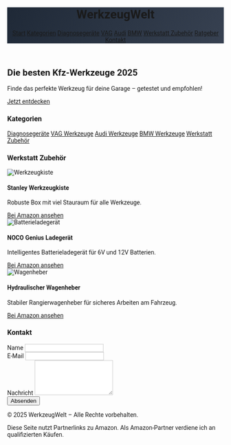 <!DOCTYPE html>
<html lang="de">
<head>
  <meta charset="UTF-8" />
  <meta name="viewport" content="width=device-width, initial-scale=1.0" />
  <title>WerkzeugWelt – Kfz-Werkzeuge</title>
  <link href="https://fonts.googleapis.com/css2?family=Roboto:wght@400;700&display=swap" rel="stylesheet">
  <script src="https://cdn.tailwindcss.com"></script>
  <style>
    body { font-family: 'Roboto', sans-serif; }
    .hero-bg {
      background: linear-gradient(120deg, #1f2937 0%, #374151 100%);
    }
    input, textarea {
      border: 1px solid #ccc;
    }
  </style>
</head>
<body class="bg-gray-100 text-gray-800">
  <header class="hero-bg text-white shadow-lg">
    <div class="container mx-auto flex justify-between items-center p-6">
      <h1 class="text-3xl font-bold">WerkzeugWelt</h1>
      <nav class="space-x-4 text-lg">
        <a href="#start" class="hover:text-orange-400">Start</a>
        <a href="#kategorien" class="hover:text-orange-400">Kategorien</a>
        <a href="#diagnosegeraete" class="hover:text-orange-400">Diagnosegeräte</a>
        <a href="#vag" class="hover:text-orange-400">VAG</a>
        <a href="#audi" class="hover:text-orange-400">Audi</a>
        <a href="#bmw" class="hover:text-orange-400">BMW</a>
        <a href="#zubehoer" class="hover:text-orange-400">Werkstatt Zubehör</a>
        <a href="#ratgeber" class="hover:text-orange-400">Ratgeber</a>
        <a href="#kontakt" class="hover:text-orange-400">Kontakt</a>
      </nav>
    </div>
  </header>

  <section id="start" class="text-center py-20 bg-white">
    <h2 class="text-5xl font-bold mb-4 text-gray-900">Die besten Kfz-Werkzeuge 2025</h2>
    <p class="text-lg mb-6">Finde das perfekte Werkzeug für deine Garage – getestet und empfohlen!</p>
    <a href="#kategorien" class="bg-orange-500 text-white px-6 py-3 rounded hover:bg-orange-600">Jetzt entdecken</a>
  </section>

  <section id="kategorien" class="py-16 bg-gray-50">
    <div class="container mx-auto">
      <h3 class="text-3xl font-bold mb-10 text-center">Kategorien</h3>
      <div class="flex justify-center flex-wrap gap-6 text-center">
        <a href="#diagnosegeraete" class="bg-white px-6 py-3 rounded shadow hover:bg-orange-100">Diagnosegeräte</a>
        <a href="#vag" class="bg-white px-6 py-3 rounded shadow hover:bg-orange-100">VAG Werkzeuge</a>
        <a href="#audi" class="bg-white px-6 py-3 rounded shadow hover:bg-orange-100">Audi Werkzeuge</a>
        <a href="#bmw" class="bg-white px-6 py-3 rounded shadow hover:bg-orange-100">BMW Werkzeuge</a>
        <a href="#zubehoer" class="bg-white px-6 py-3 rounded shadow hover:bg-orange-100">Werkstatt Zubehör</a>
      </div>
    </div>
  </section>

  <!-- Vorheriger Content bleibt erhalten -->

  <section id="zubehoer" class="py-16 bg-white">
    <div class="container mx-auto">
      <h3 class="text-3xl font-bold mb-10 text-center">Werkstatt Zubehör</h3>
      <div class="grid grid-cols-1 sm:grid-cols-2 lg:grid-cols-3 gap-8">
        <div class="bg-white p-6 rounded-lg shadow-md text-center">
          <img src="https://m.media-amazon.com/images/I/81x2yS9lJNL._AC_SL1500_.jpg" alt="Werkzeugkiste" class="w-full h-48 object-contain mb-4">
          <h4 class="text-xl font-semibold mb-2">Stanley Werkzeugkiste</h4>
          <p class="mb-3">Robuste Box mit viel Stauraum für alle Werkzeuge.</p>
          <a href="https://www.amazon.de/dp/B001GQ2RWU?tag=dein-affiliate-id" class="text-orange-600 hover:underline" target="_blank">Bei Amazon ansehen</a>
        </div>
        <div class="bg-white p-6 rounded-lg shadow-md text-center">
          <img src="https://m.media-amazon.com/images/I/71H97HzexPL._AC_SL1500_.jpg" alt="Batterieladegerät" class="w-full h-48 object-contain mb-4">
          <h4 class="text-xl font-semibold mb-2">NOCO Genius Ladegerät</h4>
          <p class="mb-3">Intelligentes Batterieladegerät für 6V und 12V Batterien.</p>
          <a href="https://www.amazon.de/dp/B07W8ZVX4J?tag=dein-affiliate-id" class="text-orange-600 hover:underline" target="_blank">Bei Amazon ansehen</a>
        </div>
        <div class="bg-white p-6 rounded-lg shadow-md text-center">
          <img src="https://m.media-amazon.com/images/I/71QpN2eCDGL._AC_SL1500_.jpg" alt="Wagenheber" class="w-full h-48 object-contain mb-4">
          <h4 class="text-xl font-semibold mb-2">Hydraulischer Wagenheber</h4>
          <p class="mb-3">Stabiler Rangierwagenheber für sicheres Arbeiten am Fahrzeug.</p>
          <a href="https://www.amazon.de/dp/B07D6SYXP2?tag=dein-affiliate-id" class="text-orange-600 hover:underline" target="_blank">Bei Amazon ansehen</a>
        </div>
      </div>
    </div>
  </section>

  <section id="kontakt" class="py-16 bg-gray-100">
    <div class="container mx-auto max-w-xl">
      <h3 class="text-3xl font-bold text-center mb-6">Kontakt</h3>
      <form class="bg-white p-6 rounded shadow space-y-4" action="mailto:niehausleon@gmail.com" method="POST" enctype="text/plain">
        <div>
          <label for="name" class="block mb-1 font-semibold">Name</label>
          <input type="text" id="name" name="name" class="w-full px-4 py-2 rounded" required>
        </div>
        <div>
          <label for="email" class="block mb-1 font-semibold">E-Mail</label>
          <input type="email" id="email" name="email" class="w-full px-4 py-2 rounded" required>
        </div>
        <div>
          <label for="message" class="block mb-1 font-semibold">Nachricht</label>
          <textarea id="message" name="message" rows="5" class="w-full px-4 py-2 rounded" required></textarea>
        </div>
        <button type="submit" class="bg-orange-500 text-white px-6 py-2 rounded hover:bg-orange-600">Absenden</button>
      </form>
    </div>
  </section>

  <footer class="bg-gray-900 text-white py-6 mt-10">
    <div class="container mx-auto text-center">
      <p class="mb-2">&copy; 2025 WerkzeugWelt – Alle Rechte vorbehalten.</p>
      <p class="text-sm">Diese Seite nutzt Partnerlinks zu Amazon. Als Amazon-Partner verdiene ich an qualifizierten Käufen.</p>
    </div>
  </footer>
</body>
</html>
